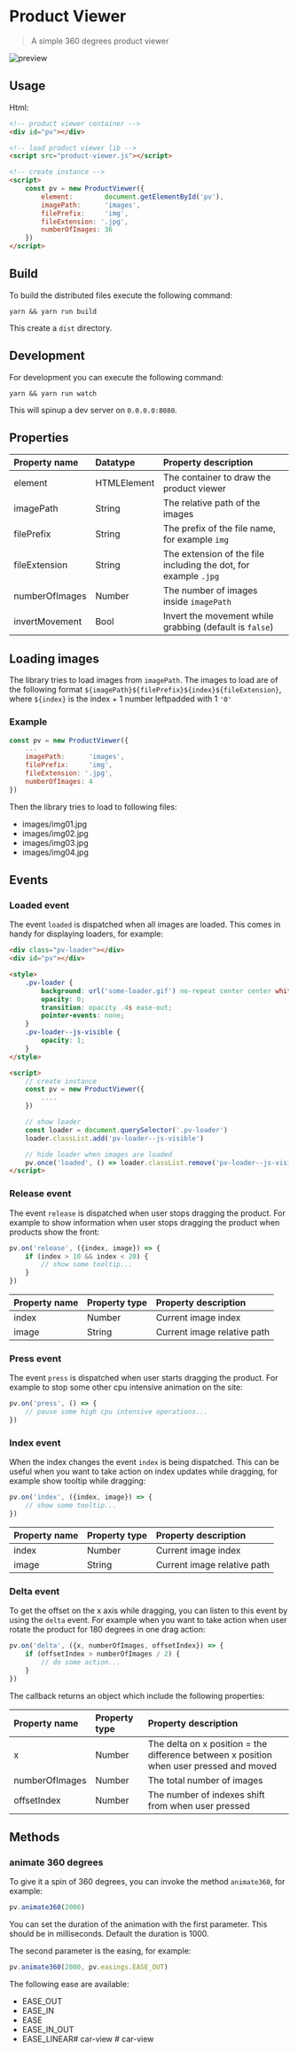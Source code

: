 # Product Viewer

> A simple 360 degrees product viewer

![preview](https://user-images.githubusercontent.com/4455679/30473734-a1b8a04e-9a01-11e7-930b-3d1fb10797e5.gif)

## Usage

Html:

```html
<!-- product viewer container -->
<div id="pv"></div>

<!-- load product viewer lib -->
<script src="product-viewer.js"></script>

<!-- create instance -->
<script>
	const pv = new ProductViewer({
		element: 		document.getElementById('pv'),
		imagePath: 		'images',
		filePrefix: 	'img',
		fileExtension: '.jpg',
		numberOfImages: 36
	})
</script>
```


## Build

To build the distributed files execute the following command:

```shell
yarn && yarn run build
```

This create a `dist` directory.

## Development

For development you can execute the following command:

```shell
yarn && yarn run watch
```

This will spinup a dev server on `0.0.0.0:8080`.

## Properties

| Property name | Datatype | Property description |
| :------------ | :------- | :------------------- |
| element | HTMLElement | The container to draw the product viewer |
| imagePath | String | The relative path of the images |
| filePrefix | String | The prefix of the file name, for example `img` |
| fileExtension | String | The extension of the file including the dot, for example `.jpg` |
| numberOfImages | Number | The number of images inside `imagePath` |
| invertMovement | Bool | Invert the movement while grabbing (default is `false`) |


## Loading images
The library tries to load images from `imagePath`.
The images to load are of the following format `${imagePath}${filePrefix}${index}${fileExtension}`, where `${index}` is the index + 1 number leftpadded with 1 `'0'`

### Example

```javascript
const pv = new ProductViewer({
	...
	imagePath: 		'images',
	filePrefix: 	'img',
	fileExtension: '.jpg',
	numberOfImages: 4
})
```

Then the library tries to load to following files:

- images/img01.jpg
- images/img02.jpg
- images/img03.jpg
- images/img04.jpg

## Events

### Loaded event

The event `loaded` is dispatched when all images are loaded. This comes in handy for displaying loaders, for example:


```html
<div class="pv-loader"></div>
<div id="pv"></div>

<style>
	.pv-loader {
		background: url('some-loader.gif') no-repeat center center white;
		opacity: 0;
		transition: opacity .4s ease-out;
		pointer-events: none;
	}
	.pv-loader--js-visible {
		opacity: 1;
	}
</style>

<script>
	// create instance
	const pv = new ProductViewer({
		....
	})

	// show loader
	const loader = document.querySelector('.pv-loader')
	loader.classList.add('pv-loader--js-visible')

	// hide loader when images are loaded
	pv.once('loaded', () => loader.classList.remove('pv-loader--js-visible')
</script>
```

### Release event

The event `release` is dispatched when user stops dragging the product. For example to show information when user stops dragging the product when products show the front:

```javascript
pv.on('release', ({index, image}) => {
	if (index > 10 && index < 20) {
		// show some tooltip...
	}
})
```

| Property name | Property type | Property description |
| :------------ | :------------ | :------------------- |
| index | Number | Current image index |
| image | String | Current image relative path |


### Press event

The event `press` is dispatched when user starts dragging the product. For example to stop some other cpu intensive animation on the site:


```javascript
pv.on('press', () => {
	// pause some high cpu intensive operations...
})
```

### Index event

When the index changes the event `index` is being dispatched. This can be useful when you want to take action on index updates while dragging, for example show tooltip while dragging:

```javascript
pv.on('index', ({index, image}) => {
	// show some tooltip...
})
```

| Property name | Property type | Property description |
| :------------ | :------------ | :------------------- |
| index | Number | Current image index |
| image | String | Current image relative path |

### Delta event

To get the offset on the x axis while dragging, you can listen to this event by using the `delta` event. For example when you want to take action when user rotate the product for 180 degrees in one drag action:

```javascript
pv.on('delta', ({x, numberOfImages, offsetIndex}) => {
	if (offsetIndex > numberOfImages / 2) {
		// do some action...
	}
})
```

The callback returns an object which include the following properties:

| Property name | Property type | Property description |
| :------------ | :------------ | :------------------- |
| x | Number | The delta on x position = the difference between x position when user pressed and moved |
| numberOfImages | Number | The total number of images |
| offsetIndex | Number | The number of indexes shift from when user pressed |


## Methods

### animate 360 degrees

To give it a spin of 360 degrees, you can invoke the method `animate360`, for example:

```javascript
pv.animate360(2000)
```

You can set the duration of the animation with the first parameter. This should be in milliseconds. Default the duration is 1000.

The second parameter is the easing, for example:

```javascript
pv.animate360(2000, pv.easings.EASE_OUT)
```

The following ease are available:

- EASE_OUT
- EASE_IN
- EASE
- EASE_IN_OUT
- EASE_LINEAR#   c a r - v i e w  
 #   c a r - v i e w  
 